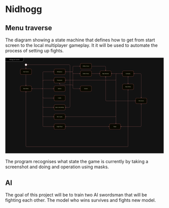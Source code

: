 # Nidhogg 

## Menu traverse

The diagram showing a state machine that defines how to get from start screen to the local multiplayer gameplay. It it will be used to automate the process of setting up fights.

![Alt Text](documentation/game_menus_state_machine_diagram.drawio.png)

The program recognises what state the game is currently by taking a screenshot and doing and operation using masks.

## AI

The goal of this project will be to train two AI swordsman that will be fighting each other. The model who wins survives and fights new model.